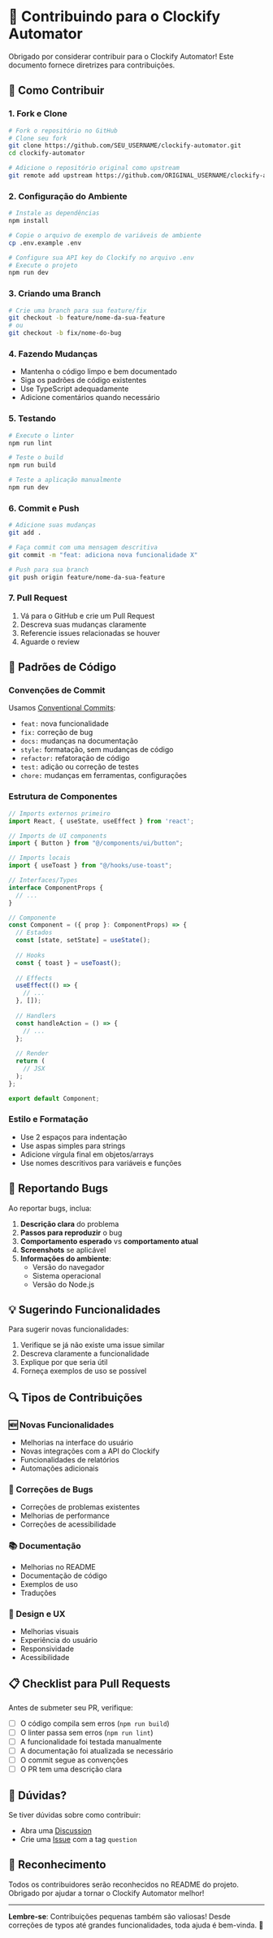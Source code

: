 # 🤝 Contribuindo para o Clockify Automator

Obrigado por considerar contribuir para o Clockify Automator! Este documento fornece diretrizes para contribuições.

## 🚀 Como Contribuir

### 1. Fork e Clone

```bash
# Fork o repositório no GitHub
# Clone seu fork
git clone https://github.com/SEU_USERNAME/clockify-automator.git
cd clockify-automator

# Adicione o repositório original como upstream
git remote add upstream https://github.com/ORIGINAL_USERNAME/clockify-automator.git
```

### 2. Configuração do Ambiente

```bash
# Instale as dependências
npm install

# Copie o arquivo de exemplo de variáveis de ambiente
cp .env.example .env

# Configure sua API key do Clockify no arquivo .env
# Execute o projeto
npm run dev
```

### 3. Criando uma Branch

```bash
# Crie uma branch para sua feature/fix
git checkout -b feature/nome-da-sua-feature
# ou
git checkout -b fix/nome-do-bug
```

### 4. Fazendo Mudanças

- Mantenha o código limpo e bem documentado
- Siga os padrões de código existentes
- Use TypeScript adequadamente
- Adicione comentários quando necessário

### 5. Testando

```bash
# Execute o linter
npm run lint

# Teste o build
npm run build

# Teste a aplicação manualmente
npm run dev
```

### 6. Commit e Push

```bash
# Adicione suas mudanças
git add .

# Faça commit com uma mensagem descritiva
git commit -m "feat: adiciona nova funcionalidade X"

# Push para sua branch
git push origin feature/nome-da-sua-feature
```

### 7. Pull Request

1. Vá para o GitHub e crie um Pull Request
2. Descreva suas mudanças claramente
3. Referencie issues relacionadas se houver
4. Aguarde o review

## 📝 Padrões de Código

### Convenções de Commit

Usamos [Conventional Commits](https://www.conventionalcommits.org/):

- `feat:` nova funcionalidade
- `fix:` correção de bug
- `docs:` mudanças na documentação
- `style:` formatação, sem mudanças de código
- `refactor:` refatoração de código
- `test:` adição ou correção de testes
- `chore:` mudanças em ferramentas, configurações

### Estrutura de Componentes

```typescript
// Imports externos primeiro
import React, { useState, useEffect } from 'react';

// Imports de UI components
import { Button } from "@/components/ui/button";

// Imports locais
import { useToast } from "@/hooks/use-toast";

// Interfaces/Types
interface ComponentProps {
  // ...
}

// Componente
const Component = ({ prop }: ComponentProps) => {
  // Estados
  const [state, setState] = useState();
  
  // Hooks
  const { toast } = useToast();
  
  // Effects
  useEffect(() => {
    // ...
  }, []);
  
  // Handlers
  const handleAction = () => {
    // ...
  };
  
  // Render
  return (
    // JSX
  );
};

export default Component;
```

### Estilo e Formatação

- Use 2 espaços para indentação
- Use aspas simples para strings
- Adicione vírgula final em objetos/arrays
- Use nomes descritivos para variáveis e funções

## 🐛 Reportando Bugs

Ao reportar bugs, inclua:

1. **Descrição clara** do problema
2. **Passos para reproduzir** o bug
3. **Comportamento esperado** vs **comportamento atual**
4. **Screenshots** se aplicável
5. **Informações do ambiente**:
   - Versão do navegador
   - Sistema operacional
   - Versão do Node.js

## 💡 Sugerindo Funcionalidades

Para sugerir novas funcionalidades:

1. Verifique se já não existe uma issue similar
2. Descreva claramente a funcionalidade
3. Explique por que seria útil
4. Forneça exemplos de uso se possível

## 🔍 Tipos de Contribuições

### 🆕 Novas Funcionalidades

- Melhorias na interface do usuário
- Novas integrações com a API do Clockify
- Funcionalidades de relatórios
- Automações adicionais

### 🐛 Correções de Bugs

- Correções de problemas existentes
- Melhorias de performance
- Correções de acessibilidade

### 📚 Documentação

- Melhorias no README
- Documentação de código
- Exemplos de uso
- Traduções

### 🎨 Design e UX

- Melhorias visuais
- Experiência do usuário
- Responsividade
- Acessibilidade

## 📋 Checklist para Pull Requests

Antes de submeter seu PR, verifique:

- [ ] O código compila sem erros (`npm run build`)
- [ ] O linter passa sem erros (`npm run lint`)
- [ ] A funcionalidade foi testada manualmente
- [ ] A documentação foi atualizada se necessário
- [ ] O commit segue as convenções
- [ ] O PR tem uma descrição clara

## 🤔 Dúvidas?

Se tiver dúvidas sobre como contribuir:

- Abra uma [Discussion](https://github.com/USERNAME/clockify-automator/discussions)
- Crie uma [Issue](https://github.com/USERNAME/clockify-automator/issues) com a tag `question`

## 🙏 Reconhecimento

Todos os contribuidores serão reconhecidos no README do projeto. Obrigado por ajudar a tornar o Clockify Automator melhor!

---

**Lembre-se**: Contribuições pequenas também são valiosas! Desde correções de typos até grandes funcionalidades, toda ajuda é bem-vinda. 🎉